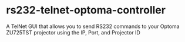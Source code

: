 # rs232-telnet-optoma-controller
A TelNet GUI that allows you to send RS232 commands to your Optoma ZU725TST projector using the IP, Port, and Projector ID
